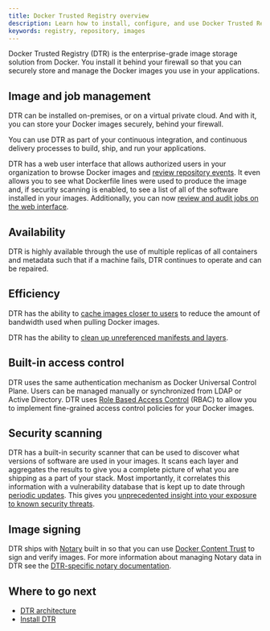 ```yaml
---
title: Docker Trusted Registry overview
description: Learn how to install, configure, and use Docker Trusted Registry.
keywords: registry, repository, images
---
```


Docker Trusted Registry (DTR) is the enterprise-grade image storage solution
from Docker. You install it behind your firewall so that you can securely store
and manage the Docker images you use in your applications.

## Image and job management

DTR can be installed on-premises, or on a virtual private
cloud. And with it, you can store your Docker images securely, behind your
firewall.

You can use DTR as part of your continuous integration, and continuous
delivery processes to build, ship, and run your applications.

DTR has a web user interface that allows authorized users in your
organization to browse Docker images and [review repository events](/ee/dtr/user/audit-repository-events/). It even allows you to see what Dockerfile
lines were used to produce the image and, if security scanning is enabled, to
see a list of all of the software installed in your images. Additionally, you can now [review and audit jobs on the web interface](/ee/dtr/admin/manage-jobs/audit-jobs-via-ui/).

## Availability

DTR is highly available through the use of multiple replicas of all containers
and metadata such that if a machine fails, DTR continues to operate and can be repaired.

## Efficiency

DTR has the ability to [cache images closer to users](admin/configure/deploy-caches/index.md)
to reduce the amount of bandwidth used when pulling Docker images.

DTR has the ability to [clean up unreferenced manifests and layers](admin/configure/garbage-collection.md).

## Built-in access control

DTR uses the same authentication mechanism as Docker Universal Control Plane.
Users can be managed manually or synchronized from LDAP or Active Directory. DTR
uses [Role Based Access Control](admin/manage-users/index.md) (RBAC) to allow you to implement fine-grained
access control policies for your Docker images.

## Security scanning

DTR has a built-in security scanner that can be used to discover what versions
of software are used in your images. It scans each layer and aggregates the
results to give you a complete picture of what you are shipping as a part of
your stack. Most importantly, it correlates this information with a
vulnerability database that is kept up to date through [periodic
updates](admin/configure/set-up-vulnerability-scans.md). This
gives you [unprecedented insight into your exposure to known security
threats](user/manage-images/scan-images-for-vulnerabilities.md).

## Image signing

DTR ships with [Notary](/notary/getting_started.md)
built in so that you can use
[Docker Content Trust](/engine/security/trust/content_trust.md) to sign
and verify images. For more information about managing Notary data in DTR see
the [DTR-specific notary documentation](user/manage-images/sign-images/index.md).

## Where to go next

* [DTR architecture](architecture.md)
* [Install DTR](admin/install/index.md)
